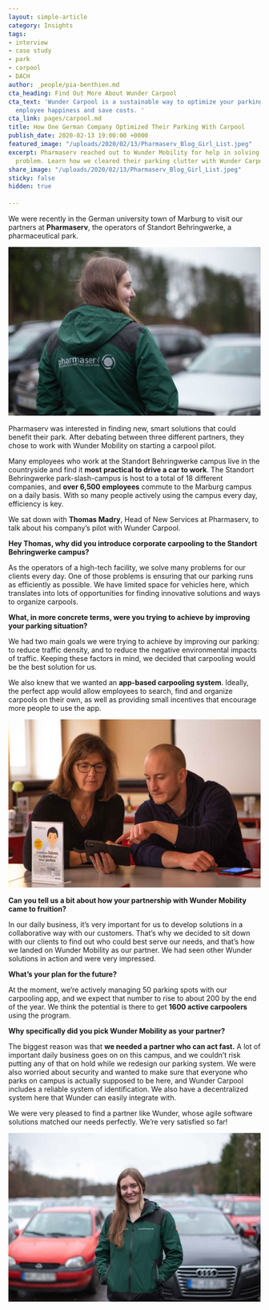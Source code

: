 ```yaml
---
layout: simple-article
category: Insights
tags:
- interview
- case study
- park
- carpool
- DACH
author: _people/pia-benthien.md
cta_heading: Find Out More About Wunder Carpool
cta_text: 'Wunder Carpool is a sustainable way to optimize your parking, increase
  employee happiness and save costs. '
cta_link: pages/carpool.md
title: How One German Company Optimized Their Parking With Carpool
publish_date: 2020-02-13 19:00:00 +0000
featured_image: "/uploads/2020/02/13/Pharmaserv_Blog_Girl_List.jpeg"
excerpt: Pharmaserv reached out to Wunder Mobility for help in solving a unique parking
  problem. Learn how we cleared their parking clutter with Wunder Carpool.
share_image: "/uploads/2020/02/13/Pharmaserv_Blog_Girl_List.jpeg"
sticky: false
hidden: true

---
```

We were recently in the German university town of Marburg to visit our partners at **Pharmaserv**, the operators of Standort Behringwerke, a pharmaceutical park.

![](/uploads/2020/02/13/Pharmaserv_Blog_Girl_Body.jpg)

Pharmaserv was interested in finding new, smart solutions that could benefit their park. After debating between three different partners, they chose to work with Wunder Mobility on starting a carpool pilot.

Many employees who work at the Standort Behringwerke campus live in the countryside and find it **most practical to drive a car to work**. The Standort Behringwerke park-slash-campus is host to a total of 18 different companies, and **over 6,500 employees** commute to the Marburg campus on a daily basis. With so many people actively using the campus every day, efficiency is key.

We sat down with **Thomas Madry**, Head of New Services at Pharmaserv, to talk about his company’s pilot with Wunder Carpool.

**Hey Thomas, why did you introduce corporate carpooling to the Standort Behringwerke campus?**

As the operators of a high-tech facility, we solve many problems for our clients every day. One of those problems is ensuring that our parking runs as efficiently as possible. We have limited space for vehicles here, which translates into lots of opportunities for finding innovative solutions and ways to organize carpools.

**What, in more concrete terms, were you trying to achieve by improving your parking situation?**

We had two main goals we were trying to achieve by improving our parking: to reduce traffic density, and to reduce the negative environmental impacts of traffic. Keeping these factors in mind, we decided that carpooling would be the best solution for us.

We also knew that we wanted an **app-based carpooling system**. Ideally, the perfect app would allow employees to search, find and organize carpools on their own, as well as providing small incentives that encourage more people to use the app.

![](/uploads/2020/02/13/Pharmaserv_Blog_Body-1.jpg)

**Can you tell us a bit about how your partnership with Wunder Mobility came to fruition?**

In our daily business, it’s very important for us to develop solutions in a collaborative way with our customers. That’s why we decided to sit down with our clients to find out who could best serve our needs, and that’s how we landed on Wunder Mobility as our partner. We had seen other Wunder solutions in action and were very impressed.

**What’s your plan for the future?**

At the moment, we’re actively managing 50 parking spots with our carpooling app, and we expect that number to rise to about 200 by the end of the year. We think the potential is there to get **1600 active carpoolers** using the program.

**Why specifically did you pick Wunder Mobility as your partner?**

The biggest reason was that **we needed a partner who can act fast.** A lot of important daily business goes on on this campus, and we couldn’t risk putting any of that on hold while we redesign our parking system. We were also worried about security and wanted to make sure that everyone who parks on campus is actually supposed to be here, and Wunder Carpool includes a reliable system of identification. We also have a decentralized system here that Wunder can easily integrate with.

We were very pleased to find a partner like Wunder, whose agile software solutions matched our needs perfectly. We’re very satisfied so far!

![](/uploads/2020/02/19/Pharmaserv_Blog_EndImage_Body.jpg)